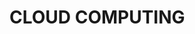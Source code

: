 # CLOUD COMPUTING

<img src="https://github.com/kishanrajput23/Presentations/blob/main/Cloud%20Computing/Screenshot%20(163).png" alt="">
                                                                                                                   
<img src="https://github.com/kishanrajput23/Presentations/blob/main/Cloud%20Computing/Screenshot%20(164).png" alt="">
                                                                                                                   
<img src="https://github.com/kishanrajput23/Presentations/blob/main/Cloud%20Computing/Screenshot%20(165).png" alt="">
                                                                                                                   
<img src="https://github.com/kishanrajput23/Presentations/blob/main/Cloud%20Computing/Screenshot%20(166).png" alt="">
                                                                                                                   
<img src="https://github.com/kishanrajput23/Presentations/blob/main/Cloud%20Computing/Screenshot%20(167).png" alt="">
                                                                                                                   
<img src="https://github.com/kishanrajput23/Presentations/blob/main/Cloud%20Computing/Screenshot%20(168).png" alt="">
                                                                                                                   
<img src="https://github.com/kishanrajput23/Presentations/blob/main/Cloud%20Computing/Screenshot%20(169).png" alt="">
                                                                                                                   
<img src="https://github.com/kishanrajput23/Presentations/blob/main/Cloud%20Computing/Screenshot%20(170).png" alt="">
                                                                                                                   
<img src="https://github.com/kishanrajput23/Presentations/blob/main/Cloud%20Computing/Screenshot%20(171).png" alt="">
                                                                                                                   
<img src="https://github.com/kishanrajput23/Presentations/blob/main/Cloud%20Computing/Screenshot%20(172).png" alt="">
                                                                                                                   
<img src="https://github.com/kishanrajput23/Presentations/blob/main/Cloud%20Computing/Screenshot%20(173).png" alt="">
                                                                                                                   
<img src="https://github.com/kishanrajput23/Presentations/blob/main/Cloud%20Computing/Screenshot%20(174).png" alt="">
                                                                                                                   
<img src="https://github.com/kishanrajput23/Presentations/blob/main/Cloud%20Computing/Screenshot%20(175).png" alt="">
                                                                                                                   
<img src="https://github.com/kishanrajput23/Presentations/blob/main/Cloud%20Computing/Screenshot%20(176).png" alt="">
                                                                                                                   
<img src="https://github.com/kishanrajput23/Presentations/blob/main/Cloud%20Computing/Screenshot%20(177).png" alt="">
                                                                                                                   
<img src="https://github.com/kishanrajput23/Presentations/blob/main/Cloud%20Computing/Screenshot%20(178).png" alt="">
                                                                                                                   
<img src="https://github.com/kishanrajput23/Presentations/blob/main/Cloud%20Computing/Screenshot%20(179).png" alt="">
                                                                                                                   
<img src="https://github.com/kishanrajput23/Presentations/blob/main/Cloud%20Computing/Screenshot%20(180).png" alt="">
                                                                                                                   
<img src="https://github.com/kishanrajput23/Presentations/blob/main/Cloud%20Computing/Screenshot%20(181).png" alt="">
                                                                                                                   
                                                                                                                   
                                                                                                                   
                                                                                                                   
                                                                                                                   
                                                                                                                   
                                                                                                                   
                                                                                                                   
                                                                                           

